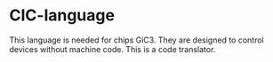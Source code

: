 # CIC-language
This language is needed for chips GiC3. They are designed to control devices without machine code. This is a code translator.
